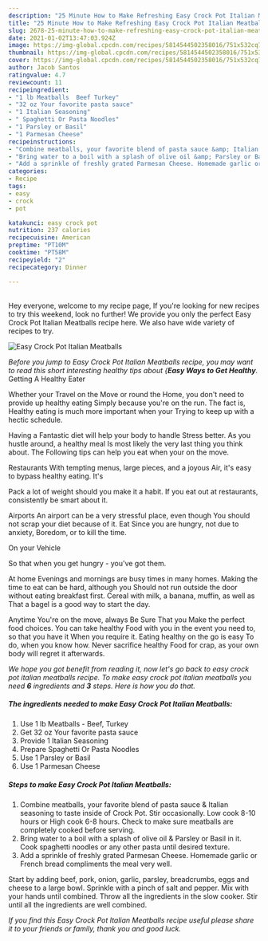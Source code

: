 ```yaml
---
description: "25 Minute How to Make Refreshing Easy Crock Pot Italian Meatballs"
title: "25 Minute How to Make Refreshing Easy Crock Pot Italian Meatballs"
slug: 2678-25-minute-how-to-make-refreshing-easy-crock-pot-italian-meatballs
date: 2021-01-02T13:47:03.924Z
image: https://img-global.cpcdn.com/recipes/5814544502358016/751x532cq70/easy-crock-pot-italian-meatballs-recipe-main-photo.jpg
thumbnail: https://img-global.cpcdn.com/recipes/5814544502358016/751x532cq70/easy-crock-pot-italian-meatballs-recipe-main-photo.jpg
cover: https://img-global.cpcdn.com/recipes/5814544502358016/751x532cq70/easy-crock-pot-italian-meatballs-recipe-main-photo.jpg
author: Jacob Santos
ratingvalue: 4.7
reviewcount: 11
recipeingredient:
- "1 lb Meatballs  Beef Turkey"
- "32 oz Your favorite pasta sauce"
- "1 Italian Seasoning"
- " Spaghetti Or Pasta Noodles"
- "1 Parsley or Basil"
- "1 Parmesan Cheese"
recipeinstructions:
- "Combine meatballs, your favorite blend of pasta sauce &amp; Italian seasoning to taste inside of Crock Pot. Stir occasionally. Low cook 8-10 hours or High cook 6-8 hours. Check to make sure meatballs are completely cooked before serving."
- "Bring water to a boil with a splash of olive oil &amp; Parsley or Basil in it. Cook spaghetti noodles or any other pasta until desired texture."
- "Add a sprinkle of freshly grated Parmesan Cheese. Homemade garlic or French bread compliments the meal very well."
categories:
- Recipe
tags:
- easy
- crock
- pot

katakunci: easy crock pot 
nutrition: 237 calories
recipecuisine: American
preptime: "PT10M"
cooktime: "PT58M"
recipeyield: "2"
recipecategory: Dinner

---
```

<br>
Hey everyone, welcome to my recipe page, If you're looking for new recipes to try this weekend, look no further! We provide you only the perfect Easy Crock Pot Italian Meatballs recipe here. We also have wide variety of recipes to try.
<br>


![Easy Crock Pot Italian Meatballs](https://img-global.cpcdn.com/recipes/5814544502358016/751x532cq70/easy-crock-pot-italian-meatballs-recipe-main-photo.jpg)

<i>Before you jump to Easy Crock Pot Italian Meatballs recipe, you may want to read this short interesting healthy tips about {<strong>Easy Ways to Get Healthy</strong>.</i>
Getting A Healthy Eater

Whether your Travel on the Move or round the
Home, you don't need to provide up healthy eating
Simply because you're on the run. The fact is,
Healthy eating is much more important when your
Trying to keep up with a hectic schedule.

Having a Fantastic diet will help your body to handle
Stress better. As you hustle around, a healthy meal
Is most likely the very last thing you think about. The
Following tips can help you eat when your on the move.

Restaurants
With tempting menus, large pieces, and a joyous 
Air, it's easy to bypass healthy eating. It's

Pack a lot of weight should you make it a habit.
If you eat out at restaurants, consistently be smart
about it.

Airports
An airport can be a very stressful place, even though 
You should not scrap your diet because of it. Eat
Since you are hungry, not due to anxiety,
Boredom, or to kill the time.

On your Vehicle 

So that when you get hungry - you've got them.

At home
Evenings and mornings are busy times in many homes.
Making the time to eat can be hard, although you
Should not run outside the door without eating breakfast
first. Cereal with milk, a banana, muffin, as well as 
That a bagel is a good way to start the day.

Anytime You're on the move, always Be Sure That you
Make the perfect food choices. You can take healthy
Food with you in the event you need to, so that you have it
When you require it. Eating healthy on the go is easy
To do, when you know how. Never sacrifice healthy
Food for crap, as your own body will regret it afterwards.


<i>We hope you got benefit from reading it, now let's go back to easy crock pot italian meatballs recipe. To make easy crock pot italian meatballs you need <strong>6</strong> ingredients and <strong>3</strong> steps. Here is how you do that.
</i>

##### The ingredients needed to make Easy Crock Pot Italian Meatballs:

1. Use 1 lb Meatballs - Beef, Turkey
1. Get 32 oz Your favorite pasta sauce
1. Provide 1 Italian Seasoning
1. Prepare  Spaghetti Or Pasta Noodles
1. Use 1 Parsley or Basil
1. Use 1 Parmesan Cheese


##### Steps to make Easy Crock Pot Italian Meatballs:

1. Combine meatballs, your favorite blend of pasta sauce &amp; Italian seasoning to taste inside of Crock Pot. Stir occasionally. Low cook 8-10 hours or High cook 6-8 hours. Check to make sure meatballs are completely cooked before serving.
1. Bring water to a boil with a splash of olive oil &amp; Parsley or Basil in it. Cook spaghetti noodles or any other pasta until desired texture.
1. Add a sprinkle of freshly grated Parmesan Cheese. Homemade garlic or French bread compliments the meal very well.


Start by adding beef, pork, onion, garlic, parsley, breadcrumbs, eggs and cheese to a large bowl. Sprinkle with a pinch of salt and pepper. Mix with your hands until combined. Throw all the ingredients in the slow cooker. Stir until all the ingredients are well combined. 

<i>If you find this Easy Crock Pot Italian Meatballs recipe useful please share it to your friends or family, thank you and good luck.</i>
